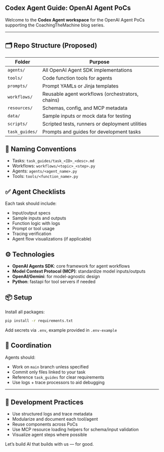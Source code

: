 ## Codex Agent Guide: OpenAI Agent PoCs

Welcome to the **Codex Agent workspace** for the OpenAI Agent PoCs supporting the CoachingTheMachine blog series.

---

## 🗂️ Repo Structure (Proposed)

| Folder               | Purpose                                             |
|----------------------|-----------------------------------------------------|
| `agents/`            | All OpenAI Agent SDK implementations                |
| `tools/`             | Code function tools for agents                      |
| `prompts/`           | Prompt YAMLs or Jinja templates                    |
| `workflows/`         | Reusable agent workflows (orchestrators, chains)   |
| `resources/`         | Schemas, config, and MCP metadata                  |
| `data/`              | Sample inputs or mock data for testing             |
| `scripts/`           | Scripted tests, runners or deployment utilities    |
| `task_guides/`       | Prompts and guides for development tasks           |

## 🔁 Naming Conventions

- Tasks: `task_guides/task_<ID>_<desc>.md`
- Workflows: `workflows/<topic>_<step>.py`
- Agents: `agents/<agent_name>.py`
- Tools: `tools/<function_name>.py`

## ✅ Agent Checklists

Each task should include:
- Input/output specs
- Sample inputs and outputs
- Function logic with logs
- Prompt or tool usage
- Tracing verification
- Agent flow visualizations (if applicable)

## ⚙️ Technologies

- **OpenAI Agents SDK**: core framework for agent workflows
- **Model Context Protocol (MCP)**: standardize model inputs/outputs
- **OpenAI/Gemini**: for model-agnostic design
- **Python**: fastapi for tool servers if needed

## 📦 Setup

Install all packages:
```bash
pip install -r requirements.txt
```

Add secrets via `.env`, example provided in `.env-example`

## 🤝 Coordination

Agents should:
- Work on `main` branch unless specified
- Commit only files linked to your task
- Reference `task_guides` for clear requirements
- Use logs + trace processors to aid debugging

---

## 🧱 Development Practices

- Use structured logs and trace metadata
- Modularize and document each tool/agent
- Reuse components across PoCs
- Use MCP resource loading helpers for schema/input validation
- Visualize agent steps where possible

Let’s build AI that builds with us — for good.